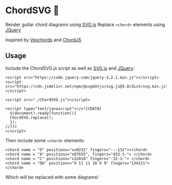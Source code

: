 # ChordSVG 🎸

Render guitar chord diagrams using [SVG.js](https://svgjs.com/)
Replace `<chord>` elements using [JQuery](https://jquery.com/)

Inspired by [Vexchords](https://github.com/0xfe/vexchords) and [ChordJS](https://github.com/acspike/ChordJS)

## Usage

Include the ChordSVG.js script as well as [SVG,js](https://svgjs.com/) and [JQuery](https://jquery.com/):
```
<script src="https://code.jquery.com/jquery-3.2.1.min.js"></script>
<script src="https://cdn.jsdelivr.net/npm/@svgdotjs/svg.js@3.0/dist/svg.min.js"></script>

<script src="./ChordSVG.js"></script>

<script type="text/javascript">//<![CDATA[
  $(document).ready(function(){
  ChordSVG.replace();
  });
//]]>
</script>
```

Then include some `<chord>` elements:

```
<chord name = "D" positions="xx0232" fingers="---132"></chord>
<chord name = "A" positions="x07655", fingers="432-1-"> </chord>
<chord name = "C" positions="x32010" fingers="-32-1-"> </chord>
<chord name = "Db" positions="9 11 11 10 9 9" fingers="134211"> </chord>
```

Which will be replaced with some diagrams!
